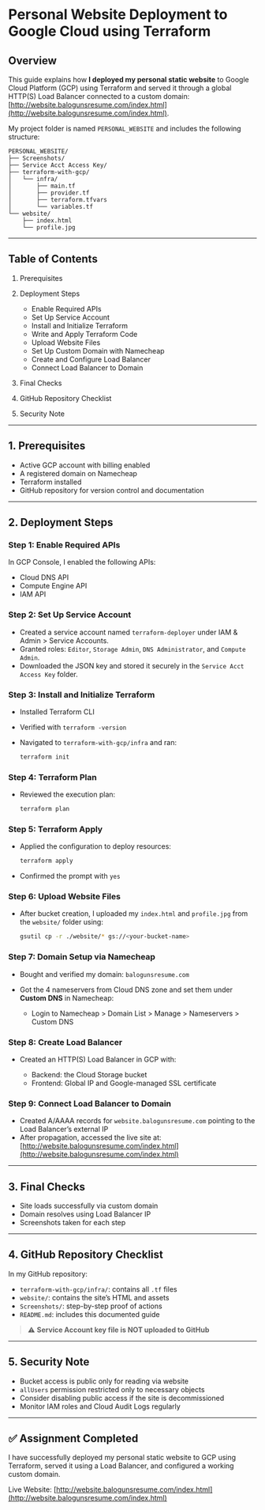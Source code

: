 # Personal Website Deployment to Google Cloud using Terraform

## Overview

This guide explains how **I deployed my personal static website** to Google Cloud Platform (GCP) using Terraform and served it through a global HTTP(S) Load Balancer connected to a custom domain: [http://website.balogunsresume.com/index.html](http://website.balogunsresume.com/index.html).

My project folder is named `PERSONAL_WEBSITE` and includes the following structure:

```
PERSONAL_WEBSITE/
├── Screenshots/
├── Service Acct Access Key/
├── terraform-with-gcp/
│   └── infra/
│       ├── main.tf
│       ├── provider.tf
│       ├── terraform.tfvars
│       └── variables.tf
└── website/
    ├── index.html
    └── profile.jpg
```

---

## Table of Contents

1. Prerequisites
2. Deployment Steps

   * Enable Required APIs
   * Set Up Service Account
   * Install and Initialize Terraform
   * Write and Apply Terraform Code
   * Upload Website Files
   * Set Up Custom Domain with Namecheap
   * Create and Configure Load Balancer
   * Connect Load Balancer to Domain
3. Final Checks
4. GitHub Repository Checklist
5. Security Note

---

## 1. Prerequisites

* Active GCP account with billing enabled
* A registered domain on Namecheap
* Terraform installed
* GitHub repository for version control and documentation

---

## 2. Deployment Steps

### Step 1: Enable Required APIs

In GCP Console, I enabled the following APIs:

* Cloud DNS API
* Compute Engine API
* IAM API

### Step 2: Set Up Service Account

* Created a service account named `terraform-deployer` under IAM & Admin > Service Accounts.
* Granted roles: `Editor`, `Storage Admin`, `DNS Administrator`, and `Compute Admin`.
* Downloaded the JSON key and stored it securely in the `Service Acct Access Key` folder.

### Step 3: Install and Initialize Terraform

* Installed Terraform CLI
* Verified with `terraform -version`
* Navigated to `terraform-with-gcp/infra` and ran:

  ```bash
  terraform init
  ```

### Step 4: Terraform Plan

* Reviewed the execution plan:

  ```bash
  terraform plan
  ```

### Step 5: Terraform Apply

* Applied the configuration to deploy resources:

  ```bash
  terraform apply
  ```
* Confirmed the prompt with `yes`

### Step 6: Upload Website Files

* After bucket creation, I uploaded my `index.html` and `profile.jpg` from the `website/` folder using:

  ```bash
  gsutil cp -r ./website/* gs://<your-bucket-name>
  ```

### Step 7: Domain Setup via Namecheap

* Bought and verified my domain: `balogunsresume.com`
* Got the 4 nameservers from Cloud DNS zone and set them under **Custom DNS** in Namecheap:

  * Login to Namecheap > Domain List > Manage > Nameservers > Custom DNS

### Step 8: Create Load Balancer

* Created an HTTP(S) Load Balancer in GCP with:

  * Backend: the Cloud Storage bucket
  * Frontend: Global IP and Google-managed SSL certificate

### Step 9: Connect Load Balancer to Domain

* Created A/AAAA records for `website.balogunsresume.com` pointing to the Load Balancer’s external IP
* After propagation, accessed the live site at: [http://website.balogunsresume.com/index.html](http://website.balogunsresume.com/index.html)

---

## 3. Final Checks

* Site loads successfully via custom domain
* Domain resolves using Load Balancer IP
* Screenshots taken for each step

---

## 4. GitHub Repository Checklist

In my GitHub repository:

* `terraform-with-gcp/infra/`: contains all `.tf` files
* `website/`: contains the site’s HTML and assets
* `Screenshots/`: step-by-step proof of actions
* `README.md`: includes this documented guide

> ⚠️ **Service Account key file is NOT uploaded to GitHub**

---

## 5. Security Note

* Bucket access is public only for reading via website
* `allUsers` permission restricted only to necessary objects
* Consider disabling public access if the site is decommissioned
* Monitor IAM roles and Cloud Audit Logs regularly

---

## ✅ Assignment Completed

I have successfully deployed my personal static website to GCP using Terraform, served it using a Load Balancer, and configured a working custom domain.

Live Website: [http://website.balogunsresume.com/index.html](http://website.balogunsresume.com/index.html)
